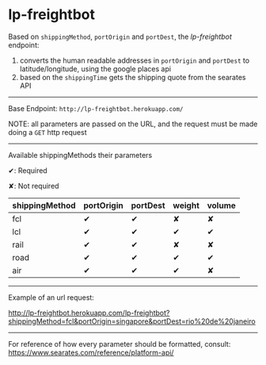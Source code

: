 # lp-freightbot

Based on `shippingMethod`, `portOrigin` and `portDest`, the _lp-freightbot_ endpoint:

1. converts the human readable addresses in `portOrigin` and `portDest` to latitude/longitude, using the google places api
2. based on the `shippingTime` gets the shipping quote from the searates API

___

Base Endpoint: `http://lp-freightbot.herokuapp.com/`

NOTE: all parameters are passed on the URL, and the request must be made doing a `GET` http request

___

Available shippingMethods their parameters

✔: Required

✘: Not required

| shippingMethod | portOrigin | portDest | weight | volume |
| -------------- | ---------- | -------- | ------ | ------ |
|      fcl       |     ✔      |    ✔    |   ✘   |    ✘   |
|      lcl       |     ✔      |    ✔    |   ✔   |    ✔   |
|      rail      |     ✔      |    ✔    |   ✘   |    ✘   |
|      road      |     ✔      |    ✔    |   ✔   |    ✔   |
|      air       |     ✔      |    ✔    |   ✔   |    ✘   |

___

Example of an url request:

http://lp-freightbot.herokuapp.com/lp-freightbot?shippingMethod=fcl&portOrigin=singapore&portDest=rio%20de%20janeiro

---

For reference of how every parameter should be formatted, consult:
https://www.searates.com/reference/platform-api/
